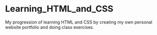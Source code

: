 # Learning_HTML_and_CSS

My progression of learning HTML and CSS by creating my own personal website portfolio and doing class exercises.
